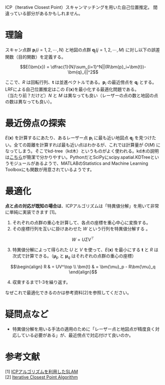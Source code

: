 ICP（Iterative Closest Point）スキャンマッチングを用いた自己位置推定。
間違っている部分があるかもしれません。

# 理論
スキャン点群 $\bm{p}_i (i = 1, 2, \cdots, N)$ と地図の点群 $\bm{q}_j (j = 1, 2, \cdots, M)$ に対し以下の誤差関数（目的関数）を定義する。
```math
E(\bm{x}) = \dfrac{1}{N}\sum_{i=1}^N||(R\bm{p}_i+\bm{t})-\bm{q}_i||^2
```
ここで、$R$ は回転行列、$\bm{t}$ は並進ベクトルである。$\bm{p}_i$ の最近傍点を $\bm{q}_i$ とする。  
LRFによる自己位置推定はこの $E(\bm{x})$を最小化する最適化問題である。  
（当たり前？だけど）$N$ と $M$ は異なっても良い（レーザーの点の数と地図の点の数は異なっても良い）。

# 最近傍点の探索
$E(\bm{x})$ を計算するにあたり、あるレーザー点 $\bm{p}_i$ に最も近い地図点 $\bm{q}_j$ を見つけたい。全ての距離を計算すれば最も近い点はわかるが、これでは計算量が $O(M)$ になってしまう。そこでkd-tree（kd木）というものがよく使われる。kd木の説明は[こちら](https://myenigma.hatenablog.com/entry/2020/06/14/205753)が簡潔で分かりやすい。PythonだとSciPyにscipy.spatial.KDTreeというモジュールがあるようで、MATLABのStatistics and Machine Learning Toolboxにも関数が用意されているようです。

# 最適化
**点と点の対応が既知の場合は**、ICPアルゴリズムは「特異値分解」を用いて非常に単純に実装できます [1]。
1. それぞれの点群の重心を計算して、各点の座標を重心中心に変換する。
2. その座標行列を互いに掛けあわせた $W$ という行列を特異値分解する 。
```math
W = U\Sigma V^\top
```
3. 特異値分解によって得られた $U$ と $V$ を使って、$E(\bm{x})$ を最小にする $\bm{t}$ と $R$ は次式で計算できる。（$\bm{\mu}_p$ と $\bm{\mu}_q$ はそれぞれの点群の重心の座標）
```math
\begin{align}
R & = UV^\top \\
\bm{t} & = \bm{\mu}_p - R\bm{\mu}_q
\end{align}
```
4. 収束するまで1-3を繰り返す。

なぜこれで最適化できるのかは参考資料[2]を参照してください。

# 疑問点など
- 特異値分解を用いる手法の適用のために「レーザー点と地図点が精度良く対応している必要がある」が、最近傍点で対応付けて良いのか。

# 参考文献
[1] [ICPアルゴリズムを利用したSLAM](https://myenigma.hatenablog.com/entry/20140617/1402971928)  
[2] [Iterative Closest Point Algorithm](http://ais.informatik.uni-freiburg.de/teaching/ss11/robotics/slides/17-icp.pdf)
